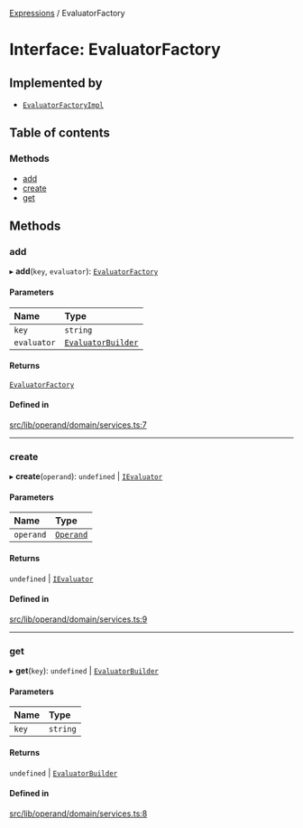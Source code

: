 [Expressions](../README.md) / EvaluatorFactory

# Interface: EvaluatorFactory

## Implemented by

- [`EvaluatorFactoryImpl`](../classes/EvaluatorFactoryImpl.md)

## Table of contents

### Methods

- [add](EvaluatorFactory.md#add)
- [create](EvaluatorFactory.md#create)
- [get](EvaluatorFactory.md#get)

## Methods

### add

▸ **add**(`key`, `evaluator`): [`EvaluatorFactory`](EvaluatorFactory.md)

#### Parameters

| Name | Type |
| :------ | :------ |
| `key` | `string` |
| `evaluator` | [`EvaluatorBuilder`](EvaluatorBuilder.md) |

#### Returns

[`EvaluatorFactory`](EvaluatorFactory.md)

#### Defined in

[src/lib/operand/domain/services.ts:7](https://github.com/expr-solver/3xpr/blob/2371f39/src/lib/operand/domain/services.ts#L7)

___

### create

▸ **create**(`operand`): `undefined` \| [`IEvaluator`](IEvaluator.md)

#### Parameters

| Name | Type |
| :------ | :------ |
| `operand` | [`Operand`](../classes/Operand.md) |

#### Returns

`undefined` \| [`IEvaluator`](IEvaluator.md)

#### Defined in

[src/lib/operand/domain/services.ts:9](https://github.com/expr-solver/3xpr/blob/2371f39/src/lib/operand/domain/services.ts#L9)

___

### get

▸ **get**(`key`): `undefined` \| [`EvaluatorBuilder`](EvaluatorBuilder.md)

#### Parameters

| Name | Type |
| :------ | :------ |
| `key` | `string` |

#### Returns

`undefined` \| [`EvaluatorBuilder`](EvaluatorBuilder.md)

#### Defined in

[src/lib/operand/domain/services.ts:8](https://github.com/expr-solver/3xpr/blob/2371f39/src/lib/operand/domain/services.ts#L8)
